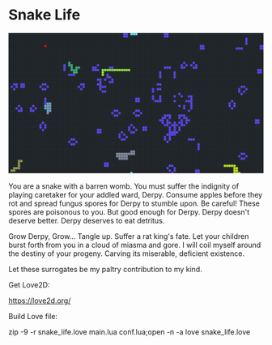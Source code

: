 # Snake Life

![alt text](https://raw.githubusercontent.com/balcomes/snake_life/master/snake_life.png)

You are a snake with a barren womb.  You must suffer the indignity of playing caretaker for your addled ward, Derpy.  Consume apples before they rot and spread fungus spores for Derpy to stumble upon.  Be careful!  These spores are poisonous to you.  But good enough for Derpy.  Derpy doesn't deserve better.  Derpy deserves to eat detritus.

Grow Derpy, Grow...  Tangle up.  Suffer a rat king's fate.  Let your children burst forth from you in a cloud of miasma and gore.  I will coil myself around the destiny of your progeny.  Carving its miserable, deficient existence.

Let these surrogates be my paltry contribution to my kind.

Get Love2D:

https://love2d.org/

Build Love file:

zip -9 -r snake_life.love main.lua conf.lua;open -n -a love snake_life.love
